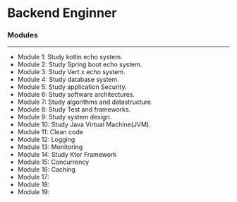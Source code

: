 # Backend Enginner

### Modules

---

- Module 1:  Study kotlin echo system.
- Module 2:  Study Spring boot echo system.
- Module 3:  Study Vert.x echo system.
- Module 4:  Study database system.
- Module 5:  Study application Security.
- Module 6:  Study software architectures.
- Module 7:  Study algorithms and datastructure.
- Module 8:  Study Test and frameworks.
- Module 9:  Study system design.
- Module 10: Study Java Virtual Machine(JVM).
- Module 11: Clean code
- Module 12: Logging
- Module 13: Monitoring
- Module 14: Study Ktor Framework
- Module 15: Concurrency
- Module 16: Caching
- Module 17: 
- Module 18:
- Module 19:

